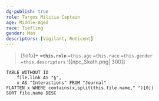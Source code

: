 ```yaml
---
dg-publish: true
role: Targos Militia Captain
age: Middle-Aged
race: Tiefling
gender: Man
descriptors: [Vigilant, Reticent]
---
```


> [!info]+
> **`=this.role`**
> `=this.age` `=this.race` `=this.gender`
> `=this.descriptors` 
> ![[npc_Skath.png| 300]]

```dataview
TABLE WITHOUT ID
	file.link AS "§", 
	x AS "Interactions" FROM "Journal"
FLATTEN x WHERE contains(x,split(this.file.name," ")[0])
SORT file.name DESC
```
